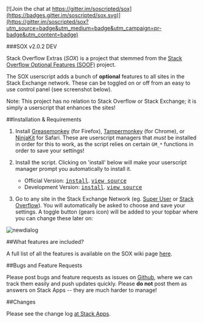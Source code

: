 [![Join the chat at https://gitter.im/soscripted/sox](https://badges.gitter.im/soscripted/sox.svg)](https://gitter.im/soscripted/sox?utm_source=badge&utm_medium=badge&utm_campaign=pr-badge&utm_content=badge)

###SOX v2.0.2 DEV

Stack Overflow Extras (*SOX*) is a project that stemmed from the [Stack Overflow Optional Features (SOOF)](https://github.com/shu8/Stack-Overflow-Optional-Features) project.

The SOX userscript adds a bunch of **optional** features to all sites in the Stack Exchange network. These can be toggled on or off from an easy to use control panel (see screenshot below).

Note: This project has no relation to Stack Overflow or Stack Exchange; it is simply a userscript that enhances the sites!

##Installation & Requirements

1. Install [Greasemonkey](http://www.greasespot.net/) (for Firefox), [Tampermonkey](http://tampermonkey.net/) (for Chrome), or [NinjaKit](https://github.com/os0x/NinjaKit) for Safari. These are userscript managers that *must* be installed in order for this to work, as the script relies on certain `GM_*` functions in order to save your settings!
2. Install the script. Clicking on 'install' below will make your userscript manager prompt you automatically to install it.

    - Official Version: <kbd>[install](https://github.com/soscripted/sox/raw/v2.0.1/sox.user.js)</kbd>. <kbd>[view source](https://github.com/soscripted/sox/blob/v2.0.1/sox.user.js)</kbd>
    - Development Version: <kbd>[install](https://github.com/soscripted/sox/raw/dev/sox.user.js)</kbd>. <kbd>[view source](https://github.com/soscripted/sox/blob/dev/sox.user.js)</kbd>

3. Go to any site in the Stack Exchange Network (eg. [Super User](http://superuser.com/) or [Stack Overflow](http://stackoverflow.com/)). You will automatically be asked to choose and save your settings. A toggle button (gears icon) will be added to your topbar where you can change these later on:

![newdialog](https://cloud.githubusercontent.com/assets/12533449/14296194/c732b1b2-fb2d-11e5-9563-1e34b12eada9.png)

##What features are included?

A full list of all the features is available on the SOX wiki page [here](https://github.com/soscripted/sox/wiki/Features).

##Bugs and Feature Requests

Please post bugs and feature requests as issues on [Github](https://github.com/soscripted/sox), where we can track them easily and push updates quickly. Please **do not** post them as answers on Stack Apps -- they are much harder to manage!

##Changes

Please see the change log [at Stack Apps](http://stackapps.com/a/6358).
